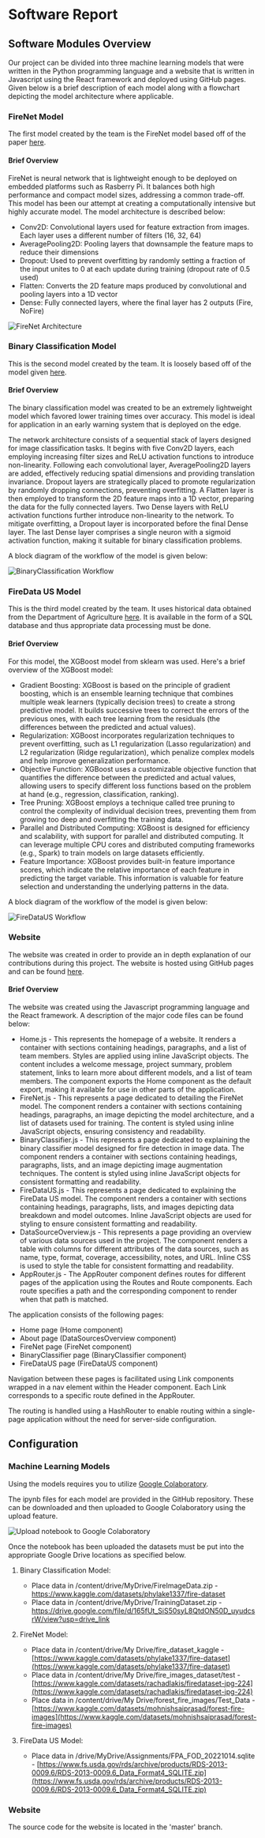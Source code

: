 # Software Report

## Software Modules Overview

Our project can be divided into three machine learning models that were written in the Python programming language and a website that is written in Javascript using the React framework and deployed using GitHub pages. Given below is a brief description of each model along with a flowchart depicting the model architecture where applicable.

### FireNet Model

The first model created by the team is the FireNet model based off of the paper [here](https://arxiv.org/pdf/1905.11922.pdf).

#### Brief Overview
FireNet is neural network that is lightweight enough to be deployed on embedded platforms such as Rasberry Pi. It balances both high performance and compact model sizes, addressing a common trade-off. This model has been our attempt at creating a computationally intensive but highly accurate model. The model architecture is described below:

* Conv2D: Convolutional layers used for feature extraction from images. Each layer uses a different number of filters (16, 32, 64)
* AveragePooling2D: Pooling layers that downsample the feature maps to reduce their dimensions
* Dropout: Used to prevent overfitting by randomly setting a fraction of the input unites to 0 at each update during training (dropout rate of 0.5 used)
* Flatten: Converts the 2D feature maps produced by convolutional and pooling layers into a 1D vector
* Dense: Fully connected layers, where the final layer has 2 outputs (Fire, NoFire)

![FireNet Architecture](https://github.com/sigma31/ec464-website/blob/resources/images/FireNet.png)

### Binary Classification Model
This is the second model created by the team. It is loosely based off of the model given [here](https://www.kaggle.com/code/holdmykaggle/fire-detection-in-images/notebook).

#### Brief Overview
The binary classification model was created to be an extremely lightweight model which favored lower training times over accuracy. This model is ideal for application in an early warning system that is deployed on the edge.

The network architecture consists of a sequential stack of layers designed for image classification tasks. It begins with five Conv2D layers, each employing increasing filter sizes and ReLU activation functions to introduce non-linearity. Following each convolutional layer, AveragePooling2D layers are added, effectively reducing spatial dimensions and providing translation invariance. Dropout layers are strategically placed to promote regularization by randomly dropping connections, preventing overfitting. A Flatten layer is then employed to transform the 2D feature maps into a 1D vector, preparing the data for the fully connected layers. Two Dense layers with ReLU activation functions further introduce non-linearity to the network. To mitigate overfitting, a Dropout layer is incorporated before the final Dense layer. The last Dense layer comprises a single neuron with a sigmoid activation function, making it suitable for binary classification problems.

A block diagram of the workflow of the model is given below:

![BinaryClassification Workflow](https://github.com/sigma31/ec464-website/blob/resources/images/BinaryClassification.png)

### FireData US Model

This is the third model created by the team. It uses historical data obtained from the Department of Agriculture [here](https://www.fs.usda.gov/rds/archive/catalog/RDS-2013-0009.6). It is available in the form of a SQL database and thus appropriate data processing must be done.

#### Brief Overview

For this model, the XGBoost model from sklearn was used. 
Here's a brief overview of the XGBoost model:

* Gradient Boosting: XGBoost is based on the principle of gradient boosting, which is an ensemble learning technique that combines multiple weak learners (typically decision trees) to create a strong predictive model. It builds successive trees to correct the errors of the previous ones, with each tree learning from the residuals (the differences between the predicted and actual values).
* Regularization: XGBoost incorporates regularization techniques to prevent overfitting, such as L1 regularization (Lasso regularization) and L2 regularization (Ridge regularization), which penalize complex models and help improve generalization performance.
* Objective Function: XGBoost uses a customizable objective function that quantifies the difference between the predicted and actual values, allowing users to specify different loss functions based on the problem at hand (e.g., regression, classification, ranking).
* Tree Pruning: XGBoost employs a technique called tree pruning to control the complexity of individual decision trees, preventing them from growing too deep and overfitting the training data.
* Parallel and Distributed Computing: XGBoost is designed for efficiency and scalability, with support for parallel and distributed computing. It can leverage multiple CPU cores and distributed computing frameworks (e.g., Spark) to train models on large datasets efficiently.
* Feature Importance: XGBoost provides built-in feature importance scores, which indicate the relative importance of each feature in predicting the target variable. This information is valuable for feature selection and understanding the underlying patterns in the data.

A block diagram of the workflow of the model is given below:

![FireDataUS Workflow](https://github.com/sigma31/ec464-website/blob/resources/images/FireDataUS.png)

### Website

The website was created in order to provide an in depth explanation of our contributions during this project. The website is hosted using GitHub pages and can be found [here](https://sigma31.github.io/ec464-website/#/).

#### Brief Overview

The website was created using the Javascript programming language and the React framework. A description of the major code files can be found below:
* Home.js - This represents the homepage of a website. It renders a container with sections containing headings, paragraphs, and a list of team members. Styles are applied using inline JavaScript objects. The content includes a welcome message, project summary, problem statement, links to learn more about different models, and a list of team members. The component exports the Home component as the default export, making it available for use in other parts of the application.
* FireNet.js - This represents a page dedicated to detailing the FireNet model. The component renders a container with sections containing headings, paragraphs, an image depicting the model architecture, and a list of datasets used for training. The content is styled using inline JavaScript objects, ensuring consistency and readability.
* BinaryClassifier.js - This represents a page dedicated to explaining the binary classifier model designed for fire detection in image data. The component renders a container with sections containing headings, paragraphs, lists, and an image depicting image augmentation techniques. The content is styled using inline JavaScript objects for consistent formatting and readability.
* FireDataUS.js - This represents a page dedicated to explaining the FireData US model. The component renders a container with sections containing headings, paragraphs, lists, and images depicting data breakdown and model outcomes. Inline JavaScript objects are used for styling to ensure consistent formatting and readability.
* DataSourceOverview.js - This represents a page providing an overview of various data sources used in the project. The component renders a table with columns for different attributes of the data sources, such as name, type, format, coverage, accessibility, notes, and URL. Inline CSS is used to style the table for consistent formatting and readability.
* AppRouter.js - The AppRouter component defines routes for different pages of the application using the Routes and Route components. Each route specifies a path and the corresponding component to render when that path is matched.

The application consists of the following pages:

* Home page (Home component)
* About page (DataSourcesOverview component)
* FireNet page (FireNet component)
* BinaryClassifier page (BinaryClassifier component)
* FireDataUS page (FireDataUS component)

Navigation between these pages is facilitated using Link components wrapped in a nav element within the Header component. Each Link corresponds to a specific route defined in the AppRouter.

The routing is handled using a HashRouter to enable routing within a single-page application without the need for server-side configuration.

## Configuration

### Machine Learning Models
Using the models requires you to utilize [Google Colaboratory](https://colab.research.google.com/).

The ipynb files for each model are provided in the GitHub repository. These can be downloaded and then uploaded to Google Colaboratory using the upload feature. 

![Upload notebook to Google Colaboratory](https://github.com/sigma31/ec464-website/blob/resources/images/colab.png)

Once the notebook has been uploaded the datasets must be put into the appropriate Google Drive locations as specified below.

1. Binary Classification Model:  
	- Place data in /content/drive/MyDrive/FireImageData.zip - https://www.kaggle.com/datasets/phylake1337/fire-dataset 
	- Place data in /content/drive/MyDrive/TrainingDataset.zip - https://drive.google.com/file/d/165fUt_SiS50syL8QtdON50D_uyudcsrW/view?usp=drive_link 
    
2. FireNet Model: 
	- Place data in /content/drive/My Drive/fire_dataset_kaggle - [https://www.kaggle.com/datasets/phylake1337/fire-dataset](https://www.kaggle.com/datasets/phylake1337/fire-dataset)
	- Place data in /content/drive/My Drive/fire_images_dataset/test - [https://www.kaggle.com/datasets/rachadlakis/firedataset-jpg-224](https://www.kaggle.com/datasets/rachadlakis/firedataset-jpg-224)
	- Place data in /content/drive/My Drive/forest_fire_images/Test_Data - [https://www.kaggle.com/datasets/mohnishsaiprasad/forest-fire-images](https://www.kaggle.com/datasets/mohnishsaiprasad/forest-fire-images)

3. FireData US Model: 
	- Place data in /drive/MyDrive/Assignments/FPA_FOD_20221014.sqlite - [https://www.fs.usda.gov/rds/archive/products/RDS-2013-0009.6/RDS-2013-0009.6_Data_Format4_SQLITE.zip](https://www.fs.usda.gov/rds/archive/products/RDS-2013-0009.6/RDS-2013-0009.6_Data_Format4_SQLITE.zip)

### Website

The source code for the website is located in the 'master' branch.










